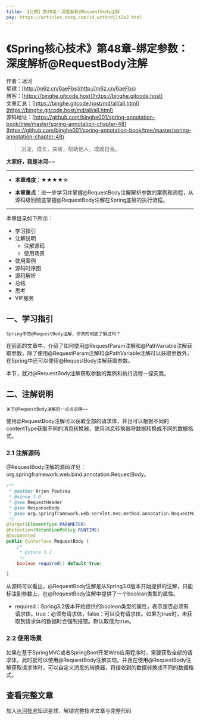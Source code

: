```yaml
---
title: 【付费】第48章：深度解析@RequestBody注解
pay: https://articles.zsxq.com/id_wzt9ndj1t2o2.html
---
```


# 《Spring核心技术》第48章-绑定参数：深度解析@RequestBody注解

作者：冰河
<br/>星球：[http://m6z.cn/6aeFbs](http://m6z.cn/6aeFbs)
<br/>博客：[https://binghe.gitcode.host](https://binghe.gitcode.host)
<br/>文章汇总：[https://binghe.gitcode.host/md/all/all.html](https://binghe.gitcode.host/md/all/all.html)
<br/>源码地址：[https://github.com/binghe001/spring-annotation-book/tree/master/spring-annotation-chapter-48](https://github.com/binghe001/spring-annotation-book/tree/master/spring-annotation-chapter-48)

> 沉淀，成长，突破，帮助他人，成就自我。

**大家好，我是冰河~~**

------

* **本章难度**：★★★★☆

* **本章重点**：进一步学习并掌握@RequestBody注解解析参数的案例和流程，从源码级别彻底掌握@RequestBody注解在Spring底层的执行流程。

------

本章目录如下所示：

* 学习指引
* 注解说明
  * 注解源码
  * 使用场景
* 使用案例
* 源码时序图
* 源码解析
* 总结
* 思考
* VIP服务

## 一、学习指引

`Spring中的@RequestBody注解，你真的彻底了解过吗？`

在前面的文章中，介绍了如何使用@RequestParam注解和@PathVariable注解获取参数，除了使用@RequestParam注解和@PathVariable注解可以获取参数外，在Spring中还可以使用@RequestBody注解获取参数。

本节，就对@RequestBody注解获取参数的案例和执行流程一探究竟。

## 二、注解说明

`关于@RequestBody注解的一点点说明~~`

使用@RequestBody注解可以获取全部的请求体，并且可以根据不同的contentType获取不同的消息转换器，使用消息转换器将数据转换成不同的数据格式。

### 2.1 注解源码

@RequestBody注解的源码详见：org.springframework.web.bind.annotation.RequestBody。

```java
/**
 * @author Arjen Poutsma
 * @since 3.0
 * @see RequestHeader
 * @see ResponseBody
 * @see org.springframework.web.servlet.mvc.method.annotation.RequestMappingHandlerAdapter
 */
@Target(ElementType.PARAMETER)
@Retention(RetentionPolicy.RUNTIME)
@Documented
public @interface RequestBody {
    /*
	 * @since 3.2
	 */
	boolean required() default true;

}
```

从源码可以看出，@RequestBody注解是从Spring3.0版本开始提供的注解，只能标注到参数上，在@RequestBody注解中提供了一个boolean类型的属性。

* required：Spring3.2版本开始提供的boolean类型的属性，表示是否必须有请求体。true：必须有请求体，false：可以没有请求体。如果为true时，未获取到请求体的数据时会强制报错。默认取值为true。

### 2.2 使用场景

如果在基于SpringMVC或者SpringBoot开发Web应用程序时，需要获取全部的请求体，此时就可以使用@RequestBody注解实现。并且在使用@RequestBody注解获取请求体时，可以自定义消息的转换器，将接收到的数据转换成不同的数据格式。

## 查看完整文章

加入[冰河技术](http://m6z.cn/6aeFbs)知识星球，解锁完整技术文章与完整代码
